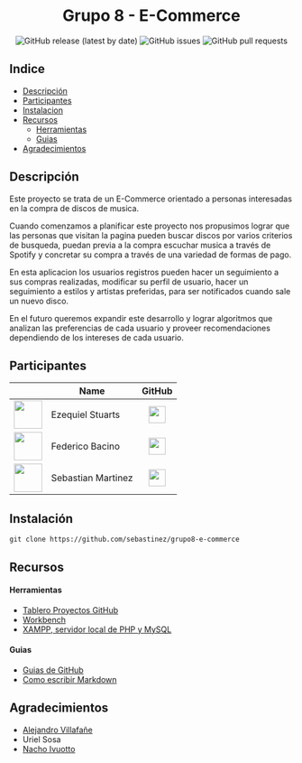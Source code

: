 <h1 align="center">Grupo 8 - E-Commerce</h1>
<div align="center">
<img alt="GitHub release (latest by date)" src="https://img.shields.io/github/v/release/sebastinez/grupo8-e-commerce">
<img alt="GitHub issues" src="https://img.shields.io/github/issues/sebastinez/grupo8-e-commerce">
<img alt="GitHub pull requests" src="https://img.shields.io/github/issues-pr/sebastinez/grupo8-e-commerce">
</div>

## Indice

-   [Descripción](#descripcion)
-   [Participantes](#participantes)
-   [Instalacion](#instalacion)
-   [Recursos](#recursos)
    - [Herramientas](#herramientas)
    - [Guias](#guias)
-   [Agradecimientos](#agradecimientos)

<a name="descripcion"></a>

## Descripción
Este proyecto se trata de un E-Commerce orientado a personas interesadas en la compra de discos de musica.  

Cuando comenzamos a planificar este proyecto nos propusimos lograr que las personas que visitan la pagina pueden buscar discos por varios criterios de busqueda, puedan previa a la compra escuchar musica a través de Spotify y concretar su compra a través de una variedad de formas de pago.  

En esta aplicacion los usuarios registros pueden hacer un seguimiento a sus compras realizadas, modificar su perfil de usuario, hacer un seguimiento a estilos y artistas preferidas, para ser notificados cuando sale un nuevo disco.  

En el futuro queremos expandir este desarrollo y lograr algoritmos que analizan las preferencias de cada usuario y proveer recomendaciones dependiendo de los intereses de cada usuario.

<a name="participantes"></a>

## Participantes

| | Name | GitHub |
|--|------|---|
| <center><img src="https://avatars2.githubusercontent.com/u/54673625?s=460&v=4" width="50"></center> | Ezequiel Stuarts | [<center><img src="https://nrs-diversos.s3.us-east-2.amazonaws.com/github-logo.svg" width="30"/></center>](https://github.com/ezequielstuarts) |
| <center><img src="https://nrs-diversos.s3.us-east-2.amazonaws.com/54330627.png" width="50"></center>| Federico Bacino | [<center><img src="https://nrs-diversos.s3.us-east-2.amazonaws.com/github-logo.svg" width="30"/></center>](https://github.com/fedebacino) | 
| <center><img src="https://nrs-diversos.s3.us-east-2.amazonaws.com/sebastinez.jpg" width="50"></center>| Sebastian Martinez | [<center><img src="https://nrs-diversos.s3.us-east-2.amazonaws.com/github-logo.svg" width="30"/></center>](https://github.com/sebastinez) |


<a name="instalacion"></a>

## Instalación

```git clone https://github.com/sebastinez/grupo8-e-commerce```

<a name="recursos"></a>

## Recursos

<a name="herramientas"></a>

#### Herramientas

- [Tablero Proyectos GitHub](https://github.com/sebastinez/grupo8-e-commerce/projects/1)
- [Workbench](https://www.mysql.com/products/workbench/)
- [XAMPP, servidor local de PHP y MySQL](https://www.apachefriends.org/es/index.html)

<a name="guias"></a>

#### Guias

- [Guias de GitHub](https://guides.github.com/)
- [Como escribir Markdown](https://github.com/adam-p/markdown-here/wiki/Markdown-Cheatsheet#links)

<a name="agradecimientos"></a>

## Agradecimientos

- [Alejandro Villafañe](https://github.com/alezvi)
- Uriel Sosa
- [Nacho Ivuotto](https://github.com/ivuotto)
